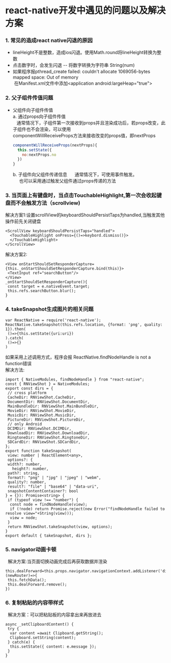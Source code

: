 # react-native开发中遇见的问题以及解决方案
### 1. 常见的造成react native闪退的原因   
  * lineHeight不是整数，造成ios闪退。使用Math.round将lineHeight转换为整数   
  * 点击数字时，会发生闪退 -- 将数字转换为字符串 String(num)   
  * 如果程序报pthread_create failed: couldn't allocate 1069056-bytes mapped space: Out of memory    
  在Manifest.xml文件中添加\<application android:largeHeap="true">
### 2. 父子组件传值问题   
  * 父组件向子组件传值   
    a. 通过props向子组件传值   
    通常情况下，子组件第一次接收到props并且渲染成功后，若props改变，此子组件也不会渲染，可以使用   
    componentWillReceiveProps方法来接收改变的props值，即nextProps    
      ``` javascript
      componentWillReceiveProps(nextProps){    
        this.setState({    
          no:nextProps.no    
        })   
      }
      ```
    b. 子组件向父组件传递信息
      通常情况下，可使用事件触发。   
      也可以采用通过触发父组件通过props传递的方法   
### 3. 当页面上有键盘时，当点击TouchableHighlight,第一次会收起键盘而不会触发方法（scrollview)    
   解决方案1:设置scrollView的keyboardShouldPersistTaps为handled,当触发其他操作前先关闭键盘    
   ``` react ntive    
   <ScrollView keyboardShouldPersistTaps="handled">   
     <TouchableHighlight onPress={()=>keybord.dismiss()}>    
     </TouchableHighlight>    
   </ScrollView>    
   ```    
   解决方案2:    
   ``` react ntive    
   <View onStartShouldSetResponderCapture={this._onStartShouldSetResponderCapture.bind(this)}>   
    <TextInput ref="searchButton"/>   
   </View>    
   _onStartShouldSetResponderCapture(){    
    const target = e.nativeEvent.target;    
    this.refs.searchButton.blur();    
   }    
   ```    
### 4. takeSnapshot生成图片的相关问题    
   ``` react native    
   var ReactNative = require('react-native');    
   ReactNative.takeSnapshot(this.refs.location, {format: 'png', quality: 1}).then(    
    ()=>{this.setState({uri:uri})     
   ).catch(    
    ()=>{}    
   )     
   ```    
   如果采用上述调用方式，程序会报 ReactNative.findNodeHandle is not a function错误    
   解决方法:    
   ``` react native     
   import { NativeModules, findNodeHandle } from "react-native";    
   const { RNViewShot } = NativeModules;    
   export const dirs = {     
    // cross platform    
    CacheDir: RNViewShot.CacheDir,    
    DocumentDir: RNViewShot.DocumentDir,    
    MainBundleDir: RNViewShot.MainBundleDir,    
    MovieDir: RNViewShot.MovieDir,    
    MusicDir: RNViewShot.MusicDir,    
    PictureDir: RNViewShot.PictureDir,    
    // only Android    
    DCIMDir: RNViewShot.DCIMDir,     
    DownloadDir: RNViewShot.DownloadDir,    
    RingtoneDir: RNViewShot.RingtoneDir,    
    SDCardDir: RNViewShot.SDCardDir,    
   };     
   export function takeSnapshot(     
    view: number | ReactElement<any>,    
    options?: {    
    width?: number,    
    height?: number,    
    path?: string,    
    format?: "png" | "jpg" | "jpeg" | "webm",    
    quality?: number,    
    result?: "file" | "base64" | "data-uri",     
    snapshotContentContainer?: bool     
   } = {}): Promise<string> {     
    if (typeof view !== "number") {    
     const node = findNodeHandle(view);    
     if (!node) return Promise.reject(new Error("findNodeHandle failed to resolve view="+String(view)));    
     view = node;     
    }     
    return RNViewShot.takeSnapshot(view, options);     
   }    
   export default { takeSnapshot, dirs };    
   ```    
### 5. navigator动画卡顿
   解决方案:当页面切换动画完成后再获取数据并渲染    
   ``` react native    
   this.dealForward=this.props.navigator.navigationContext.addListener('didfocus',(newRouter)=>{    
    this.fetchData();    
    this.dealForward.remove();    
   })    
   ```    
### 6. 复制粘贴的内容带样式    
   解决方案：可以把粘贴板的内容拿出来再放进去    
   ``` react native    
   async _setClipboardContent() {    
    try {    
     var content =await Clipboard.getString();   
     Clipboard.setString(content);    
    } catch(e) {    
     this.setState({ content: e.message });   
    }    
   }   
   ```

